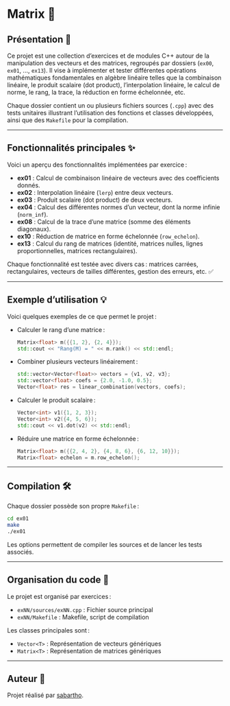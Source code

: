 # Matrix 🚀

## Présentation 📝

Ce projet est une collection d’exercices et de modules C++ autour de la manipulation des vecteurs et des matrices, regroupés par dossiers (`ex00`, `ex01`, ..., `ex13`). Il vise à implémenter et tester différentes opérations mathématiques fondamentales en algèbre linéaire telles que la combinaison linéaire, le produit scalaire (dot product), l’interpolation linéaire, le calcul de norme, le rang, la trace, la réduction en forme échelonnée, etc.

Chaque dossier contient un ou plusieurs fichiers sources (`.cpp`) avec des tests unitaires illustrant l’utilisation des fonctions et classes développées, ainsi que des `Makefile` pour la compilation.

---

## Fonctionnalités principales ✨

Voici un aperçu des fonctionnalités implémentées par exercice :

- **ex01** : Calcul de combinaison linéaire de vecteurs avec des coefficients donnés.
- **ex02** : Interpolation linéaire (`lerp`) entre deux vecteurs.
- **ex03** : Produit scalaire (dot product) de deux vecteurs.
- **ex04** : Calcul des différentes normes d’un vecteur, dont la norme infinie (`norm_inf`).
- **ex08** : Calcul de la trace d’une matrice (somme des éléments diagonaux).
- **ex10** : Réduction de matrice en forme échelonnée (`row_echelon`).
- **ex13** : Calcul du rang de matrices (identité, matrices nulles, lignes proportionnelles, matrices rectangulaires).

Chaque fonctionnalité est testée avec divers cas : matrices carrées, rectangulaires, vecteurs de tailles différentes, gestion des erreurs, etc. ✅

---

## Exemple d’utilisation 💡

Voici quelques exemples de ce que permet le projet :

- Calculer le rang d’une matrice :
  ```cpp
  Matrix<float> m({{1, 2}, {2, 4}});
  std::cout << "Rang(M) = " << m.rank() << std::endl;
  ```
- Combiner plusieurs vecteurs linéairement :
  ```cpp
  std::vector<Vector<float>> vectors = {v1, v2, v3};
  std::vector<float> coefs = {2.0, -1.0, 0.5};
  Vector<float> res = linear_combination(vectors, coefs);
  ```
- Calculer le produit scalaire :
  ```cpp
  Vector<int> v1({1, 2, 3});
  Vector<int> v2({4, 5, 6});
  std::cout << v1.dot(v2) << std::endl;
  ```
- Réduire une matrice en forme échelonnée :
  ```cpp
  Matrix<float> m({{2, 4, 2}, {4, 8, 6}, {6, 12, 10}});
  Matrix<float> echelon = m.row_echelon();
  ```

---

## Compilation 🛠️

Chaque dossier possède son propre `Makefile` :
```sh
cd ex01
make
./ex01
```
Les options permettent de compiler les sources et de lancer les tests associés.

---

## Organisation du code 📁

Le projet est organisé par exercices :
- `exNN/sources/exNN.cpp` : Fichier source principal
- `exNN/Makefile` : Makefile, script de compilation

Les classes principales sont :
- `Vector<T>` : Représentation de vecteurs génériques
- `Matrix<T>` : Représentation de matrices génériques

---

## Auteur 👤

Projet réalisé par [sabartho](https://github.com/TFHD).
